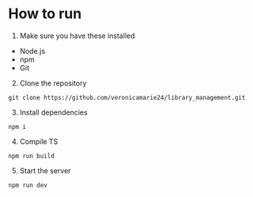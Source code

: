 # How to run
1. Make sure you have these installed
- Node.js
- npm
- Git

2. Clone the repository
```
git clone https://github.com/veronicamarie24/library_management.git
```

3. Install dependencies
```
npm i
```

4. Compile TS
```
npm run build
```

5. Start the server
```
npm run dev
```
